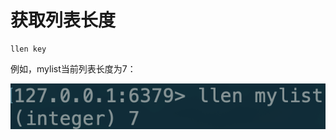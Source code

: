 # 获取列表长度

```text
llen key
```

例如，mylist当前列表长度为7：

![](../../.gitbook/assets/image%20%2821%29.png)


